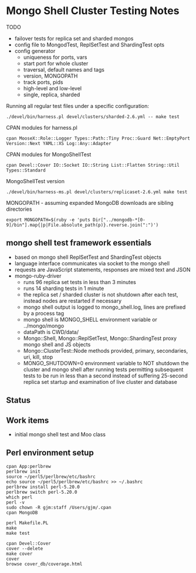 # Mongo Shell Cluster Testing Notes

TODO

- failover tests for replica set and sharded mongos
- config file to MongodTest, ReplSetTest and ShardingTest opts
- config generator
  - uniqueness for ports, vars
  - start port for whole cluster
  - traversal, default names and tags
  - version, MONGOPATH
  - track ports, pids
  - high-level and low-level
  - single, replica, sharded

Running all regular test files under a specific configuration:

    ./devel/bin/harness.pl devel/clusters/sharded-2.6.yml -- make test

CPAN modules for harness.pl

    cpan MooseX::Role::Logger Types::Path::Tiny Proc::Guard Net::EmptyPort Version::Next YAML::XS Log::Any::Adapter    

CPAN modules for MongoShellTest

    cpan Devel::Cover IO::Socket IO::String List::Flatten String::Util Types::Standard

MongoShellTest version

    ./devel/bin/harness-ms.pl devel/clusters/replicaset-2.6.yml make test

MONGOPATH - assuming expanded MongoDB downloads are sibling directories

    export MONGOPATH=$(ruby -e 'puts Dir["../mongodb-*[0-9]/bin"].map{|p|File.absolute_path(p)}.reverse.join(":")')

## mongo shell test framework essentials

- based on mongo shell ReplSetTest and ShardingTest objects
- language interface communicates via socket to the mongo shell
- requests are JavaScript statements, responses are mixed text and JSON
- mongo-ruby-driver
    - runs 96 replica set tests in less than 3 minutes
    - runs 14 sharding tests in 1 minute
    - the replica set / sharded cluster is not shutdown after each test, instead nodes are restarted if necessary
    - mongo shell output is logged to mongo_shell.log, lines are prefixed by a process tag
    - mongo shell is MONGO_SHELL environment variable or ../mongo/mongo
    - dataPath is CWD/data/
    - Mongo::Shell, Mongo::ReplSetTest, Mongo::ShardingTest proxy mongo shell and JS objects
    - Mongo::ClusterTest::Node methods provided, primary, secondaries, uri, kill, stop
    - MONGO_SHUTDOWN=0 environment variable to NOT shutdown the cluster and mongo shell after running tests
      permitting subsequent tests to be run in less than a second instead of suffering 25-second replica set startup
      and examination of live cluster and database

## Status

## Work items

- initial mongo shell test and Moo class 

## Perl environment setup

    cpan App:perlbrew
    perlbrew init
    source ~/perl5/perlbrew/etc/bashrc
    echo source ~/perl5/perlbrew/etc/bashrc >> ~/.bashrc
    perlbrew install perl-5.20.0
    perlbrew switch perl-5.20.0
    which perl
    perl -v
    sudo chown -R gjm:staff /Users/gjm/.cpan
    cpan MongoDB
    
    perl Makefile.PL
    make
    make test
    
    cpan Devel::Cover
    cover --delete
    make cover
    cover
    browse cover_db/coverage.html
    